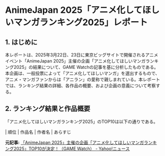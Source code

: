 # AnimeJapan 2025「アニメ化してほしいマンガランキング2025」レポート

## 1. はじめに

本レポートは、2025年3月22日、23日に東京ビッグサイトで開催されるアニメイベント「AnimeJapan 2025」主催の企画「アニメ化してほしいマンガランキング2025」の結果について、GAME Watchの記事を基に分析したものである。本企画は、一般投票によって「アニメ化してほしいマンガ」を選出するもので、アニメ・マンガファンからは「アニラン」の愛称で親しまれている。本レポートでは、ランキング結果の詳細、各作品の概要、および企画の意義について考察する。

## 2. ランキング結果と作品概要

「アニメ化してほしいマンガランキング2025」のTOP10は以下の通りである。

| 順位 | 作品名 | 作者名 | あらすじ 

**元記事:** [「AnimeJapan 2025」主催の企画「アニメ化してほしいマンガランキング2025」TOP10が決定！（GAME Watch） - Yahoo!ニュース](https://news.yahoo.co.jp/articles/ac770eff334c5d582947afda3fad700f3205f75d)
